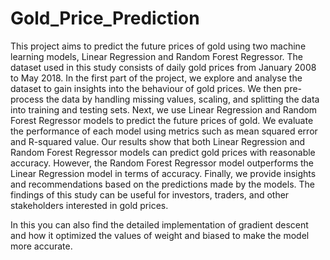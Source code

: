 # Gold_Price_Prediction
This project aims to predict the future prices of gold using two machine learning models, Linear Regression and Random Forest Regressor. The dataset used in this study consists of daily gold prices from January 2008 to May 2018.
In the first part of the project, we explore and analyse the dataset to gain insights into the behaviour of gold prices. We then pre-process the data by handling missing values, scaling, and splitting the data into training and testing sets.
Next, we use Linear Regression and Random Forest Regressor models to predict the future prices of gold. We evaluate the performance of each model using metrics such as mean squared error and R-squared value.
Our results show that both Linear Regression and Random Forest Regressor models can predict gold prices with reasonable accuracy. However, the Random Forest Regressor model outperforms the Linear Regression model in terms of accuracy.
Finally, we provide insights and recommendations based on the predictions made by the models. The findings of this study can be useful for investors, traders, and other stakeholders interested in gold prices.

In this you can also find the detailed implementation of gradient descent and how it optimized the values of weight and biased to make the model more accurate.
